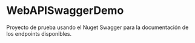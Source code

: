 # WebAPISwaggerDemo
Proyecto de prueba usando el Nuget Swagger para la documentación de los endpoints disponibles.
